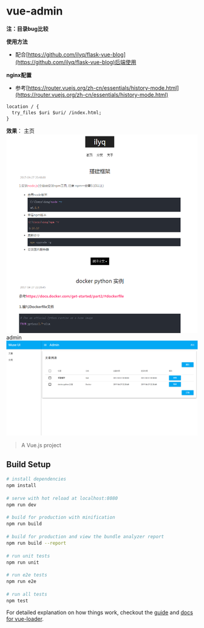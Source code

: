 # vue-admin

**注：目录bug比较**

**使用方法**
 - 配合[https://github.com/ilyq/flask-vue-blog](https://github.com/ilyq/flask-vue-blog)后端使用

**nginx配置**
 - 参考[https://router.vuejs.org/zh-cn/essentials/history-mode.html](https://router.vuejs.org/zh-cn/essentials/history-mode.html)
```
location / {
  try_files $uri $uri/ /index.html;
}
```

**效果**：
主页
![](https://github.com/ilyq/vue-blog/blob/master/images/1.png)
admin
![](https://github.com/ilyq/vue-blog/blob/master/images/2.png)


> A Vue.js project

## Build Setup

``` bash
# install dependencies
npm install

# serve with hot reload at localhost:8080
npm run dev

# build for production with minification
npm run build

# build for production and view the bundle analyzer report
npm run build --report

# run unit tests
npm run unit

# run e2e tests
npm run e2e

# run all tests
npm test
```

For detailed explanation on how things work, checkout the [guide](http://vuejs-templates.github.io/webpack/) and [docs for vue-loader](http://vuejs.github.io/vue-loader).
